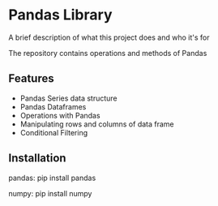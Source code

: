 
# Pandas Library

A brief description of what this project does and who it's for

The repository contains operations and methods of Pandas




## Features

- Pandas Series data structure
- Pandas Dataframes
- Operations with Pandas
- Manipulating rows and columns of data frame
- Conditional Filtering





## Installation

pandas: pip install pandas

numpy: pip install numpy



    